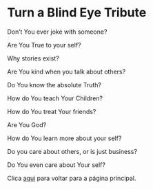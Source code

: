 # Turn a Blind Eye Tribute

Don’t You ever joke with someone?

Are You True to your self?

Why stories exist?

Are You kind when you talk about others?

Do You know the absolute Truth?

How do You teach Your Children?

How do You treat Your friends?

Are You God?

How do You learn more about your self?

Do you care about others, or is just business?

Do You even care about Your self?

Clica [aqui](../README.md) para voltar para a página principal.
